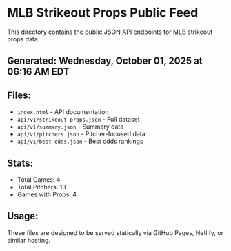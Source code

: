 # MLB Strikeout Props Public Feed

This directory contains the public JSON API endpoints for MLB strikeout props data.

## Generated: Wednesday, October 01, 2025 at 06:16 AM EDT

## Files:
- `index.html` - API documentation
- `api/v1/strikeout-props.json` - Full dataset
- `api/v1/summary.json` - Summary data
- `api/v1/pitchers.json` - Pitcher-focused data  
- `api/v1/best-odds.json` - Best odds rankings

## Stats:
- Total Games: 4
- Total Pitchers: 13
- Games with Props: 4

## Usage:
These files are designed to be served statically via GitHub Pages, Netlify, or similar hosting.
